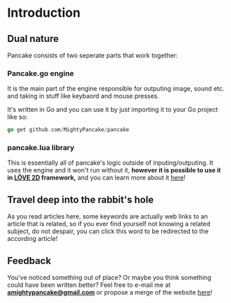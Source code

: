 # Introduction


## Dual nature

Pancake consists of two seperate parts that work together:

### Pancake.go engine
It is the main part of the engine responsible for outputing image, sound etc. and taking in stuff like keybaord and mouse presses.

It's written in Go and you can use it by just importing it to your Go project like so:
```Go
go get github.com/MightyPancake/pancake
```

### pancake.lua library

This is essentially all of pancake's logic outside of inputing/outputing. It uses the engine and it won't run without it, **however it is possible to use it in [LÖVE 2D](https://love2d.org/) framework,** and you can learn more about it [here](/documentation/topics/settings)!


## Travel deep into the rabbit's hole

As you read articles here, some keywords are actually web links to an article that is related, so if you ever find yourself not knowing a related subject, do not despair, you can click this word to be redirected to the according article!

## Feedback

You've noticed something out of place? Or maybe you think something could have been written better? Feel free to e-mail me at **amightypancake@gmail.com** or propose a merge of the website [here](https://github.com/MightyPancake/pancake/tree/website)!
